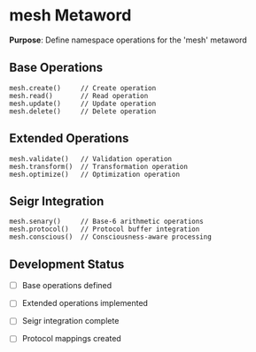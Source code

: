 # mesh Metaword

**Purpose**: Define namespace operations for the 'mesh' metaword

## Base Operations

```hyphos
mesh.create()     // Create operation
mesh.read()       // Read operation  
mesh.update()     // Update operation
mesh.delete()     // Delete operation
```

## Extended Operations

```hyphos
mesh.validate()   // Validation operation
mesh.transform()  // Transformation operation
mesh.optimize()   // Optimization operation
```

## Seigr Integration

```hyphos
mesh.senary()     // Base-6 arithmetic operations
mesh.protocol()   // Protocol buffer integration
mesh.conscious()  // Consciousness-aware processing
```

## Development Status

- [ ] Base operations defined
- [ ] Extended operations implemented  
- [ ] Seigr integration complete
- [ ] Protocol mappings created

